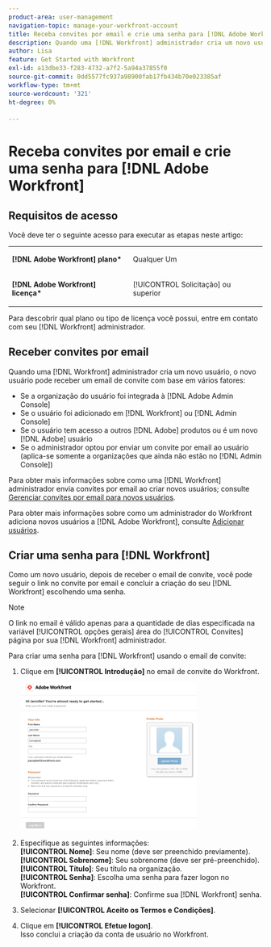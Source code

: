 ```yaml
---
product-area: user-management
navigation-topic: manage-your-workfront-account
title: Receba convites por email e crie uma senha para [!DNL Adobe Workfront]
description: Quando uma [!DNL Workfront] administrador cria um novo usuário, o novo usuário pode receber um email de convite com base em vários fatores.
author: Lisa
feature: Get Started with Workfront
exl-id: a13dbe33-f283-4732-a7f2-5a94a37855f0
source-git-commit: 0dd5577fc937a98900fab17fb434b70e023385af
workflow-type: tm+mt
source-wordcount: '321'
ht-degree: 0%

---
```


# Receba convites por email e crie uma senha para [!DNL Adobe Workfront]

## Requisitos de acesso

Você deve ter o seguinte acesso para executar as etapas neste artigo:

<table style="table-layout:auto"> 
 <col> 
 </col> 
 <col> 
 </col> 
 <tbody> 
  <tr> 
   <td role="rowheader"><strong>[!DNL Adobe Workfront] plano*</strong></td> 
   <td> <p>Qualquer Um</p> </td> 
  </tr> 
  <tr> 
   <td role="rowheader"><strong>[!DNL Adobe Workfront] licença*</strong></td> 
   <td> <p>[!UICONTROL Solicitação] ou superior</p> </td> 
  </tr> 
 </tbody> 
</table>

Para descobrir qual plano ou tipo de licença você possui, entre em contato com seu [!DNL Workfront] administrador.

## Receber convites por email

Quando uma [!DNL Workfront] administrador cria um novo usuário, o novo usuário pode receber um email de convite com base em vários fatores:

* Se a organização do usuário foi integrada à [!DNL Adobe Admin Console]
* Se o usuário foi adicionado em [!DNL Workfront] ou [!DNL Admin Console]
* Se o usuário tem acesso a outros [!DNL Adobe] produtos ou é um novo [!DNL Adobe] usuário
* Se o administrador optou por enviar um convite por email ao usuário (aplica-se somente a organizações que ainda não estão no [!DNL Admin Console])

Para obter mais informações sobre como uma [!DNL Workfront] administrador envia convites por email ao criar novos usuários; consulte [Gerenciar convites por email para novos usuários](../../../administration-and-setup/manage-workfront/emails/manage-email-invitations.md).

Para obter mais informações sobre como um administrador do Workfront adiciona novos usuários a [!DNL Adobe Workfront], consulte [Adicionar usuários](../../../administration-and-setup/add-users/create-and-manage-users/add-users.md).

## Criar uma senha para [!DNL Workfront]

Como um novo usuário, depois de receber o email de convite, você pode seguir o link no convite por email e concluir a criação do seu [!DNL Workfront] escolhendo uma senha.

>[!NOTE]
>
>O link no email é válido apenas para a quantidade de dias especificada na variável [!UICONTROL opções gerais] área do [!UICONTROL Convites] página por sua [!DNL Workfront] administrador.

Para criar uma senha para [!DNL Workfront] usando o email de convite:

1. Clique em **[!UICONTROL Introdução]** no email de convite do Workfront.

   ![Nova tela de usuário do convite por email](assets/new-user-screen-from-invitation-adobe-350x292.png)

1. Especifique as seguintes informações:\
   **[!UICONTROL Nome]**: Seu nome (deve ser preenchido previamente).\
   **[!UICONTROL Sobrenome]**: Seu sobrenome (deve ser pré-preenchido).\
   **[!UICONTROL Título]**: Seu título na organização.\
   **[!UICONTROL Senha]**: Escolha uma senha para fazer logon no Workfront.\
   **[!UICONTROL Confirmar senha]**: Confirme sua [!DNL Workfront] senha.

1. Selecionar **[!UICONTROL Aceito os Termos e Condições]**.
1. Clique em **[!UICONTROL Efetue logon]**.\
   Isso conclui a criação da conta de usuário no Workfront.

